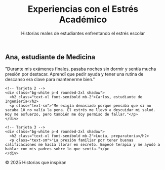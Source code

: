 <!DOCTYPE html>
<html lang="es">
<head>
  <meta charset="UTF-8" />
  <meta name="viewport" content="width=device-width, initial-scale=1.0" />
  <title>Experiencias con el Estrés Académico</title>
  <script src="https://cdn.tailwindcss.com"></script>
</head>
<body class="bg-gray-100 text-gray-800 font-sans">
  <header class="bg-blue-600 text-white p-6 shadow-md">
    <h1 class="text-3xl font-bold">Experiencias con el Estrés Académico</h1>
    <p class="text-sm mt-2">Historias reales de estudiantes enfrentando el estrés escolar</p>
  </header>

  <main class="p-6 grid gap-6 md:grid-cols-2 lg:grid-cols-3">
    <!-- Tarjeta 1 -->
    <div class="bg-white p-4 rounded-2xl shadow">
      <h2 class="text-xl font-semibold mb-2">Ana, estudiante de Medicina</h2>
      <p class="text-sm">"Durante mis exámenes finales, pasaba noches sin dormir y sentía mucha presión por destacar. Aprendí que pedir ayuda y tener una rutina de descanso era clave para mantenerme bien."</p>
    </div>

    <!-- Tarjeta 2 -->
    <div class="bg-white p-4 rounded-2xl shadow">
      <h2 class="text-xl font-semibold mb-2">Carlos, estudiante de Ingeniería</h2>
      <p class="text-sm">"Me exigía demasiado porque pensaba que si no sacaba 10 no valía la pena. El estrés me llevó a descuidar mi salud. Hoy me esfuerzo, pero también me doy permiso de fallar."</p>
    </div>

    <!-- Tarjeta 3 -->
    <div class="bg-white p-4 rounded-2xl shadow">
      <h2 class="text-xl font-semibold mb-2">Lucía, preparatoria</h2>
      <p class="text-sm">"La presión familiar por tener buenas calificaciones me hacía llorar en secreto. Empecé terapia y me ayudó a hablar con mis padres sobre lo que sentía."</p>
    </div>
  </main>

  <footer class="bg-blue-600 text-white text-center p-4 mt-6">
    <p>&copy; 2025 Historias que inspiran</p>
  </footer>
</body>
</html>
